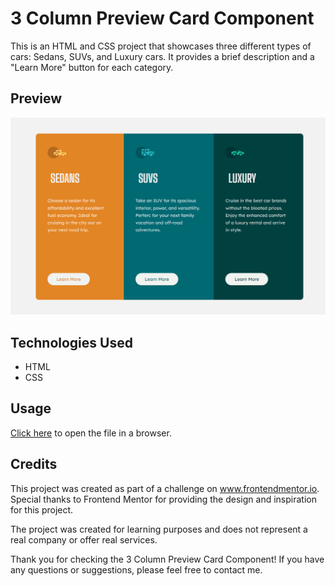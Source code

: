 # 3 Column Preview Card Component

This is an HTML and CSS project that showcases three different types of cars: Sedans, SUVs, and Luxury cars. It provides a brief description and a "Learn More" button for each category.

## Preview
![Solution](project_ss.png)

## Technologies Used
 - HTML
 - CSS

## Usage
[Click here](https://kgogina.github.io/3-column-preview-card-component/) to open the file in a browser.

## Credits
This project was created as part of a challenge on www.frontendmentor.io. Special thanks to Frontend Mentor for providing the design and inspiration for this project.

The project was created for learning purposes and does not represent a real company or offer real services. 


Thank you for checking the 3 Column Preview Card Component! If you have any questions or suggestions, please feel free to contact me.
